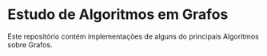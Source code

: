 # Estudo de Algoritmos em Grafos

Este repositório contém implementações de alguns do principais Algoritmos sobre Grafos.